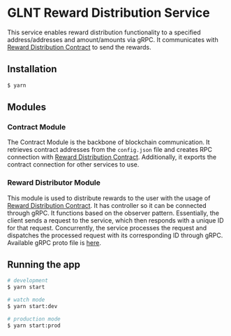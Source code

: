 # GLNT Reward Distribution Service

This service enables reward distribution functionality to a specified address/addresses and amount/amounts via gRPC. It communicates with [Reward Distribution Contract](https://github.com/blockscope-ai/glnt-reward-distribution-contract) to send the rewards.

## Installation

```bash
$ yarn
```

## Modules

### Contract Module

The Contract Module is the backbone of blockchain communication. It retrieves contract addresses from the `config.json` file and creates RPC connection with [Reward Distribution Contract](https://github.com/blockscope-ai/glnt-reward-distribution-contract). Additionally, it exports the contract connection for other services to use.

### Reward Distributor Module

This module is used to distribute rewards to the user with the usage of [Reward Distribution Contract](https://github.com/blockscope-ai/glnt-reward-distribution-contract). It has controller so it can be connected through gRPC. It functions based on the observer pattern. Essentially, the client sends a request to the service, which then responds with a unique ID for that request. Concurrently, the service processes the request and dispatches the processed request with its corresponding ID through gRPC. Available gRPC proto file is [here](https://github.com/blockscope-ai/glnt-reward-distribution-service/blob/main/src/proto/distribute_reward.proto).

## Running the app

```bash
# development
$ yarn start

# watch mode
$ yarn start:dev

# production mode
$ yarn start:prod
```
